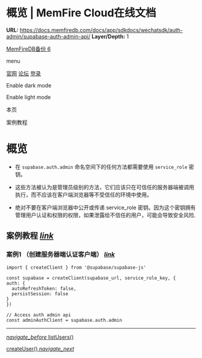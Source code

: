 # 概览 | MemFire Cloud在线文档

**URL:** https://docs.memfiredb.com/docs/app/sdkdocs/wechatsdk/auth-admin/supabase-auth-admin-api/
**Layer/Depth:** 1

[MemFireDB备份 6](/)

menu

[官网](https://memfiredb.com/)
[论坛](https://community.memfiredb.com/)
[登录](https://cloud.memfiredb.com/auth/login)

Enable dark mode

Enable light mode

本页

案例教程

# 概览

* 在 `supabase.auth.admin` 命名空间下的任何方法都需要使用 `service_role` 密钥。
* 这些方法被认为是管理员级别的方法，它们应该只在可信任的服务器端被调用执行，而不应该在客户端浏览器等不受信任的环境中使用。

* 绝对不要在客户端浏览器中公开或传递 service\_role 密钥。因为这个密钥拥有管理用户认证和权限的权限，如果泄露给不信任的用户，可能会导致安全风险.

## 案例教程 [*link*](#%e6%a1%88%e4%be%8b%e6%95%99%e7%a8%8b)

### 案例1 （创建服务器端认证客户端） [*link*](#%e6%a1%88%e4%be%8b1-%e5%88%9b%e5%bb%ba%e6%9c%8d%e5%8a%a1%e5%99%a8%e7%ab%af%e8%ae%a4%e8%af%81%e5%ae%a2%e6%88%b7%e7%ab%af)

```
import { createClient } from '@supabase/supabase-js'

const supabase = createClient(supabase_url, service_role_key, {
auth: {
  autoRefreshToken: false,
  persistSession: false
}
})

// Access auth admin api
const adminAuthClient = supabase.auth.admin
```

---

[*navigate\_before* listUsers()](/docs/app/sdkdocs/wechatsdk/auth-admin/auth-admin-listusers/)

[createUser() *navigate\_next*](/docs/app/sdkdocs/wechatsdk/auth-admin/auth-admin-createuser/)